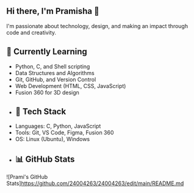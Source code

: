 ## Hi there, I'm Pramisha 👋
I'm passionate about technology, design, and making an impact through code and creativity.
## 🌱 Currently Learning
- Python, C, and Shell scripting
- Data Structures and Algorithms
- Git, GitHub, and Version Control
- Web Development (HTML, CSS, JavaScript)
- Fusion 360 for 3D design
- ## 🔧 Tech Stack
- Languages: C, Python, JavaScript
- Tools: Git, VS Code, Figma, Fusion 360
- OS: Linux (Ubuntu), Windows
- ## 📊 GitHub Stats
![Prami's GitHub Stats]https://github.com/24004263/24004263/edit/main/README.md
<!--
**24004263/24004263** is a ✨ _special_ ✨ repository because its `README.md` (this file) appears on your GitHub profile.

Here are some ideas to get you started:

- 👯 I’m looking to collaborate on ...
- 🤔 I’m looking for help with ...
- 💬 Ask me about ...
- 📫 How to reach me: ...
- 😄 Pronouns: ...
- ⚡ Fun fact: ...
-->
